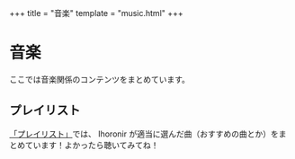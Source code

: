 +++
title = "音楽"
template = "music.html"
+++

# 音楽

ここでは音楽関係のコンテンツをまとめています。

## プレイリスト

[「プレイリスト」](/music/playlist/)では、 Ihoronir が適当に選んだ曲（おすすめの曲とか）をまとめています！よかったら聴いてみてね！

